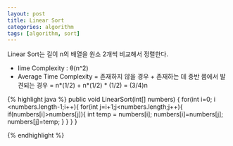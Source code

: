 ```yaml
---
layout: post
title: Linear Sort
categories: algorithm
tags: [algorithm, sort]
---
```

Linear Sort는 길이 n의 배열을 원소 2개씩 비교해서 정렬한다.
+ Iime Complexity : θ(n^2)
+ Average Time Complexity = 존재하지 않을 경우 + 존재하는 데 중반 쯤에서 발견되는 경우  = n*(1/2) + n*(1/2) * (1/2) = (3/4)n

{% highlight java %}
public void LinearSort(int[] numbers) {
		for(int i=0; i <numbers.length-1;i++){
			for(int j=i+1;j<numbers.length;j++){
				if(numbers[i]>numbers[j]){
					int temp = numbers[i];
					numbers[i]=numbers[j];
					numbers[j]=temp;
				}
			}
		}
	}

{% endhighlight %}
